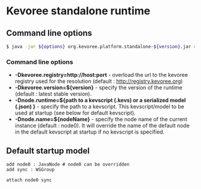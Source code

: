 # Kevoree standalone runtime
## Command line options
```bash
$ java -jar ${options} org.kevoree.platform.standalone-${version}.jar # the options are detailed below.
```

### Command line options

  * **-Dkevoree.registry=http://host:port** - overload the url to the kevoree registry used for the resolution (default : http://registry.kevoree.org)
  * **-Dkevoree.version=${version}** - specify the version of the runtime (default : latest stable version).
  * **-Dnode.runtime=${path to a kevscript (.kevs) or a serialized model (.json)  }** - specify the path to a kevscript. This kevscript/model to be used at startup (see below for default kevscript).
  * **-Dnode.name=${nodeName}** - specify the node name of the current instance (default : node0). It will override the name of the default node in the default kevscript at startup if no kevscript is specified.
  
## Default startup model
```kevs
add node0 : JavaNode # node0 can be overridden
add sync : WSGroup

attach node0 sync

```
